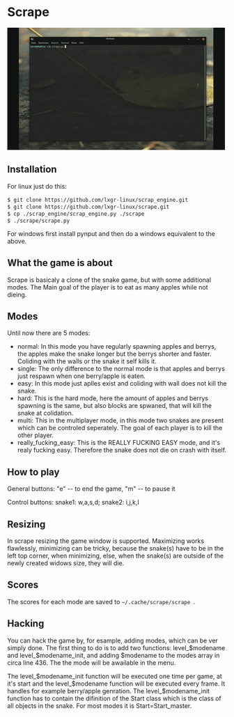 # Scrape
![Demo](pics/demo.gif)

## Installation
For linux just do this:
```Shell
$ git clone https://github.com/lxgr-linux/scrap_engine.git
$ git clone https://github.com/lxgr-linux/scrape.git
$ cp ./scrap_engine/scrap_engine.py ./scrape
$ ./scrape/scrape.py
```
For windows first install pynput and then do a windows equivalent to the above.

## What the game is about
Scrape is basicaly a clone of the snake game, but with some additional modes. The Main goal of the player is to eat as many apples while not dieing.

## Modes
Until now there are 5 modes:
- normal: In this mode you have regularly spawning apples and berrys, the apples make the snake longer but the berrys shorter and faster. Coliding with the walls or the snake it self kills it.
- single: The only difference to the normal mode is that apples and berrys just respawn when one berry/apple is eaten.
- easy: In this mode just aplles exist and coliding with wall does not kill the snake.
- hard: This is the hard mode, here the amount of apples and berrys spawning is the same, but also blocks are spwaned, that will kill the snake at colidation.
- multi: This in the multiplayer mode, in this mode two snakes are present which can be controled seperately. The goal of each player is to kill the other player.
- really_fucking_easy: This is the REALLY FUCKING EASY mode, and it's realy fucking easy. Therefore the snake does not die on crash with itself.

## How to play
General buttons: "e" -- to end the game, "m" -- to pause it

Control buttons: snake1: w,a,s,d; snake2: i,j,k,l

## Resizing
In scrape resizing the game window is supported. Maximizing works flawlessly, minimizing can be tricky, because the snake(s) have to be in the left top corner, when minimizing, else, when the snake(s) are outside of the newly created widows size, they will die.

## Scores
The scores for each mode are saved to ```~/.cache/scrape/scrape ```.

## Hacking
You can hack the game by, for esample, adding modes, which can be ver simply done.
The first thing to do is to add two functions: level_$modename and level_$modename_init, and adding $modename to the modes array in circa line 436. The the mode will be awailable in the menu.

The level_$modename_init function will be executed one time per game, at it's start and the level_$modename function will be executed every frame. It handles for example berry/apple genration.
The level_$modename_init function has to contain the difinition of the Start class which is the class of all objects in the snake. For most modes it is Start=Start_master.
